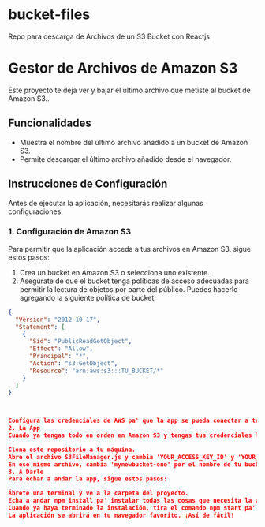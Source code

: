 # bucket-files
Repo para descarga de Archivos de un S3 Bucket con Reactjs


# Gestor de Archivos de Amazon S3

Este proyecto te deja ver y bajar el último archivo que metiste al bucket de Amazon S3..

## Funcionalidades

- Muestra el nombre del último archivo añadido a un bucket de Amazon S3.
- Permite descargar el último archivo añadido desde el navegador.

## Instrucciones de Configuración

Antes de ejecutar la aplicación, necesitarás realizar algunas configuraciones.

### 1. Configuración de Amazon S3

Para permitir que la aplicación acceda a tus archivos en Amazon S3, sigue estos pasos:

1. Crea un bucket en Amazon S3 o selecciona uno existente.
2. Asegúrate de que el bucket tenga políticas de acceso adecuadas para permitir la lectura de objetos por parte del público. Puedes hacerlo agregando la siguiente política de bucket:

```json
{
  "Version": "2012-10-17",
  "Statement": [
    {
      "Sid": "PublicReadGetObject",
      "Effect": "Allow",
      "Principal": "*",
      "Action": "s3:GetObject",
      "Resource": "arn:aws:s3:::TU_BUCKET/*"
    }
  ]
}



Configura las credenciales de AWS pa' que la app se pueda conectar a tu cuenta de Amazon. Las credenciales las puedes sacar de la consola de AWS o del IAM (Identity and Access Management).
2. La App
Cuando ya tengas todo en orden en Amazon S3 y tengas tus credenciales listas, sigue estos pasos:

Clona este repositorio a tu máquina.
Abre el archivo S3FileManager.js y cambia 'YOUR_ACCESS_KEY_ID' y 'YOUR_SECRET_ACCESS_KEY' con tus propias credenciales de AWS.
En ese mismo archivo, cambia 'mynewbucket-one' por el nombre de tu bucket de Amazon S3.
3. A Darle
Para echar a andar la app, sigue estos pasos:

Ábrete una terminal y ve a la carpeta del proyecto.
Echa a andar npm install pa' instalar todas las cosas que necesita la app.
Cuando ya haya terminado la instalación, tira el comando npm start pa' prender la aplicación.
La aplicación se abrirá en tu navegador favorito. ¡Así de fácil!